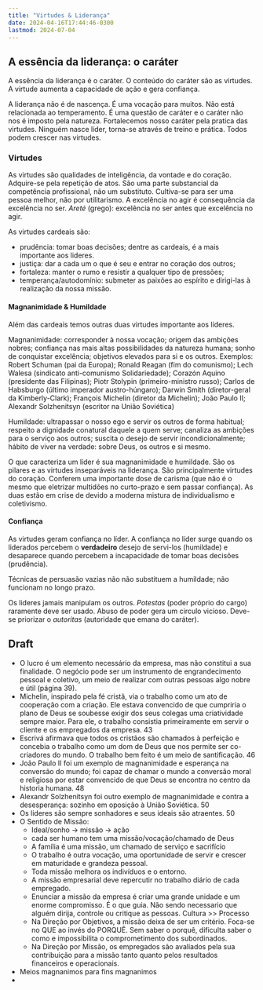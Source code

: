 ```yaml
---
title: "Virtudes & Liderança"
date: 2024-04-16T17:44:46-0300
lastmod: 2024-07-04
---
```

## A essência da liderança: o caráter 
A essência da liderança é o caráter. O conteúdo do caráter são as virtudes. A virtude aumenta a capacidade de ação e gera confiança. 

A liderança não é de nascença. É uma vocação para muitos. Não está relacionada ao temperamento. É uma questão de caráter e o caráter não nos é imposto pela natureza. Fortalecemos nosso caráter pela pratica das virtudes. Ninguém nasce líder, torna-se através de treino e prática. Todos podem crescer nas virtudes. 

### Virtudes
As virtudes são qualidades de inteligência, da vontade e do coração. Adquire-se pela repetição de atos. São uma parte substancial da competência profissional, não um substituto. Cultiva-se para ser uma pessoa melhor, não por utilitarismo. A excelência no agir é consequência da excelência no ser. *Areté* (grego): excelência no ser antes que excelência no agir. 

As virtudes cardeais são:
- prudência: ﻿﻿tomar boas decisões; dentre as cardeais, é a mais importante aos lideres.
- justiça: dar a cada um o que é seu e entrar no coração dos outros;
- fortaleza: ﻿manter o rumo e resistir a qualquer tipo de pressões;
- temperança/autodomínio: submeter as paixões ao espírito e dirigi-las à realização da nossa missão.
#### Magnanimidade & Humildade
Além das cardeais temos outras duas virtudes importante aos líderes.

Magnanimidade: corresponder à nossa vocação; origem das ambições nobres; confiança nas mais altas possibilidades da natureza humana; sonho de conquistar excelência; objetivos elevados para si e os outros. Exemplos: Robert Schuman (pai da Europa); Ronald Reagan (fim do comunismo); Lech Walesa (sindicato anti-comunismo Solidariedade); Corazón Aquino (presidente das Filipinas); Piotr Stolypin (primeiro-ministro russo); Carlos de Habsburgo (último imperador austro-húngaro); Darwin Smith (diretor-geral da Kimberly-Clark); François Michelin (diretor da Michelin); João Paulo II; Alexandr Solzhenitsyn (escritor na União Soviética)

Humildade: ultrapassar o nosso ego e servir os outros de forma habitual; respeito a dignidade conatural daquele a quem serve; canaliza as ambições para o serviço aos outros; suscita o desejo de servir incondicionalmente; hábito de viver na verdade: sobre Deus, os outros e si mesmo.

O que caracteriza um líder é sua magnanimidade e humildade. São os pilares e as virtudes inseparáveis na liderança. São principalmente virtudes do coração. Conferem uma importante dose de carisma (que não é o mesmo que eletrizar multidões no curto-prazo e sem passar confiança). As duas estão em crise de devido a moderna mistura de individualismo e coletivismo.
#### Confiança
As virtudes geram confiança no líder. A confiança no líder surge quando os liderados percebem o **verdadeiro** desejo de servi-los (humildade) e desaparece quando percebem a incapacidade de tomar boas decisões (prudência). 

Técnicas de persuasão vazias não não substituem a humildade; não funcionam no longo prazo.

Os lideres jamais manipulam os outros. *Potestas* (poder próprio do cargo) raramente deve ser usado. Abuso de poder gera um circulo vicioso. Deve-se priorizar o *autoritas* (autoridade que emana do caráter).


## Draft 
- O lucro é um elemento necessário da empresa, mas não constitui a sua finalidade. O negócio pode ser um instrumento de engrandecimento pessoal e coletivo, um meio de realizar com outras pessoas algo nobre e útil (página 39).
- Michelin, inspirado pela fé cristã, via o trabalho como um ato de cooperação com a criação. Ele estava convencido de que cumpriria o plano de Deus se soubesse exigir dos seus colegas uma criatividade sempre maior. Para ele, o trabalho consistia primeiramente em servir o cliente e os empregados da empresa. 43
- Escrivá afirmava que todos os cristãos são chamados à perfeição e concebia o trabalho como um dom de Deus que nos permite ser co-criadores do mundo. O trabalho bem feito é um meio de santificação. 46
- João Paulo II foi um exemplo de magnanimidade e esperança na conversão do mundo; foi capaz de chamar o mundo a conversão moral e religiosa por estar convencido de que Deus se encontra no centro da historia humana. 48
- Alexandr Solzhenitsyn foi outro exemplo de magnanimidade e contra a desesperança: sozinho em oposição à União Soviética. 50
- Os lideres são sempre sonhadores e seus ideais são atraentes. 50
- O Sentido de Missão:
	- Ideal/sonho -> missão -> ação 
	- cada ser humano tem uma missão/vocação/chamado de Deus
	- A família é uma missão, um chamado de serviço e sacrifício 
	- O trabalho é outra vocação, uma oportunidade de servir e crescer em maturidade e grandeza pessoal. 
	- Toda missão melhora os indivíduos e o entorno. 
	- A missão empresarial deve repercutir no trabalho diário de cada empregado. 
	- Enunciar a missão da empresa é criar uma grande unidade e um enorme compromisso. É o que guia. Não sendo necessario que alguém dirija, controle ou critique as pessoas. Cultura >> Processo
	- Na Direção por Objetivos, a missão deixa de ser um critério. Foca-se no QUE ao invés do PORQUÊ. Sem saber o porquê, dificulta saber o como e impossibilita o comprometimento dos subordinados. 
	- Na Direção por Missão, os empregados são avaliados pela sua contribuição para a missão tanto quanto pelos resultados financeiros e operacionais. 
- Meios magnanimos para fins magnanimos
- 